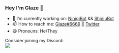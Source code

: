 ### Hey I'm Glaze 👋

- 🔭 I’m currently working on: [NinigiBot](https://github.com/Glazelf/NinigiBot) && [ShinjuBot](https://github.com/Glazelf/ShinjuBot)
- 📫 How to reach me: [Glaze#6669](https://discord.gg/2gkybyu) || [Twitter](https://twitter.com/Glazelfy)
- 😄 Pronouns: He/They

Consider joining my Discord:  
[<img src="https://canary.discordapp.com/api/guilds/549214833858576395/widget.png?style=banner2">](https://discord.gg/2gkybyu)
